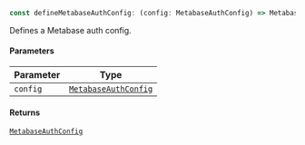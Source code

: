 ```ts
const defineMetabaseAuthConfig: (config: MetabaseAuthConfig) => MetabaseAuthConfig;
```

Defines a Metabase auth config.

#### Parameters

| Parameter | Type                                                           |
| --------- | -------------------------------------------------------------- |
| `config`  | [`MetabaseAuthConfig`](./generated/html/MetabaseAuthConfig.md) |

#### Returns

[`MetabaseAuthConfig`](./generated/html/MetabaseAuthConfig.md)
